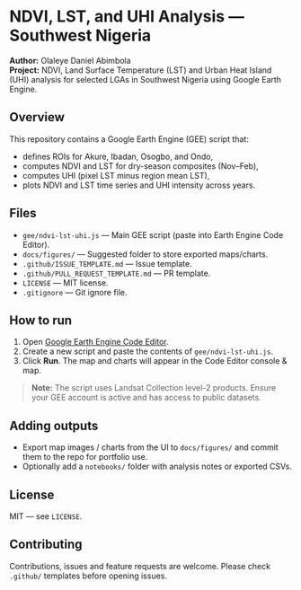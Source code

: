 # NDVI, LST, and UHI Analysis — Southwest Nigeria

**Author:** Olaleye Daniel Abimbola  
**Project:** NDVI, Land Surface Temperature (LST) and Urban Heat Island (UHI) analysis for selected LGAs in Southwest Nigeria using Google Earth Engine.

## Overview
This repository contains a Google Earth Engine (GEE) script that:
- defines ROIs for Akure, Ibadan, Osogbo, and Ondo,
- computes NDVI and LST for dry-season composites (Nov–Feb),
- computes UHI (pixel LST minus region mean LST),
- plots NDVI and LST time series and UHI intensity across years.

## Files
- `gee/ndvi-lst-uhi.js` — Main GEE script (paste into Earth Engine Code Editor).
- `docs/figures/` — Suggested folder to store exported maps/charts.
- `.github/ISSUE_TEMPLATE.md` — Issue template.
- `.github/PULL_REQUEST_TEMPLATE.md` — PR template.
- `LICENSE` — MIT license.
- `.gitignore` — Git ignore file.

## How to run
1. Open [Google Earth Engine Code Editor](https://code.earthengine.google.com).
2. Create a new script and paste the contents of `gee/ndvi-lst-uhi.js`.
3. Click **Run**. The map and charts will appear in the Code Editor console & map.

> **Note:** The script uses Landsat Collection level-2 products. Ensure your GEE account is active and has access to public datasets.

## Adding outputs
- Export map images / charts from the UI to `docs/figures/` and commit them to the repo for portfolio use.
- Optionally add a `notebooks/` folder with analysis notes or exported CSVs.

## License
MIT — see `LICENSE`.

## Contributing
Contributions, issues and feature requests are welcome. Please check `.github/` templates before opening issues.

